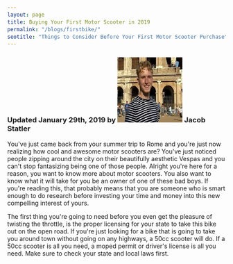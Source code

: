 ```yaml
---
layout: page
title: Buying Your First Motor Scooter in 2019
permalink: "/blogs/firstbike/"
seotitle: "Things to Consider Before Your First Motor Scooter Purchase"
---
```


<h3 class="page-subtitle">
	Updated January 29th, 2019 by 
	<img src="/img/profile/headshot.jpg" class="circle" alt="Headshot">
	Jacob Statler
</h3>

You've just came back from your summer trip to Rome and you're just now realizing how cool and awesome motor scooters are? You've just noticed people zipping around the city on their beautifully aesthetic Vespas and you can't stop fantasizing being one of those people. Alright you're here for a reason, you want to know more about motor scooters. You also want to know what it will take for you be an owner of one of these bad boys. If you're reading this, that probably means that you are someone who is smart enough to do research before investing your time and money into this new compelling interest of yours.

The first thing you're going to need before you even get the pleasure of twisting the throttle, is the proper licensing for your state to take this bike out on the open road. If you're just looking for a bike that is going to take you around town without going on any highways, a 50cc scooter will do. If a 50cc scooter is all you need, a moped permit or driver's license is all you need. Make sure to check your state and local laws first.

